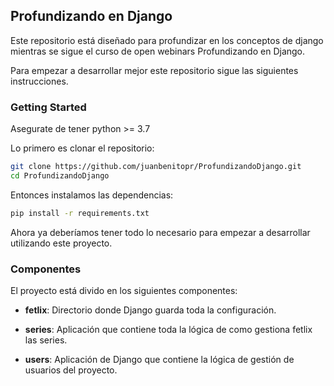 ## Profundizando en Django

Este repositorio está diseñado para profundizar en los conceptos de django mientras se sigue el curso de open webinars Profundizando en Django.

Para empezar a desarrollar mejor este repositorio sigue las siguientes instrucciones.

### Getting Started

Asegurate de tener python >= 3.7

Lo primero es clonar el repositorio:

```bash
git clone https://github.com/juanbenitopr/ProfundizandoDjango.git
cd ProfundizandoDjango
```

Entonces instalamos las dependencias:

```bash
pip install -r requirements.txt
```

Ahora ya deberíamos tener todo lo necesario para empezar a desarrollar utilizando este proyecto.


### Componentes

El proyecto está divido en los siguientes componentes:

- **fetlix**: Directorio donde Django guarda toda la configuración.

- **series**: Aplicación que contiene toda la lógica de como gestiona fetlix las series.

- **users**: Aplicación de Django que contiene la lógica de gestión de usuarios del proyecto.